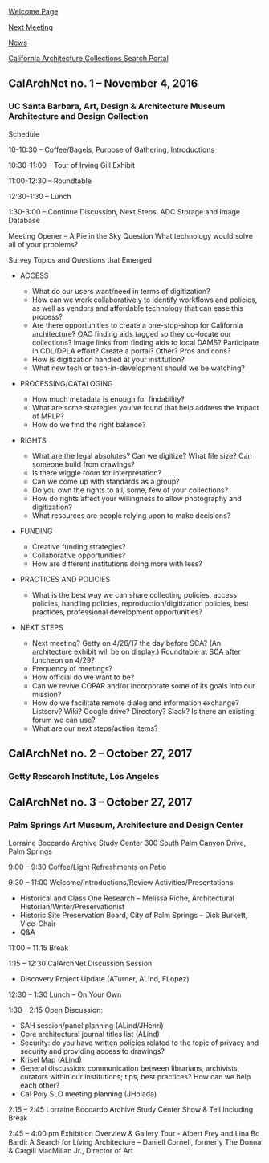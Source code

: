 [Welcome Page](https://aclind.github.io/CalArchNet)

[Next Meeting](https://aclind.github.io/CalArchNet/nextmeeting)

[News](https://aclind.github.io/CalArchNet/news)

[California Architecture Collections Search Portal](https://aclind.github.io/CalArchNet/portal)


## CalArchNet no. 1 – November 4, 2016

### UC Santa Barbara, Art, Design & Architecture Museum Architecture and Design Collection

Schedule  

10-10:30 – Coffee/Bagels, Purpose of Gathering, Introductions

10:30-11:00 – Tour of Irving Gill Exhibit

11:00-12:30 – Roundtable

12:30-1:30 – Lunch

1:30-3:00 – Continue Discussion, Next Steps, ADC Storage and Image Database

Meeting Opener – A Pie in the Sky Question 
What technology would solve all of your problems? 

Survey Topics and Questions that Emerged  

* ACCESS
  * What do our users want/need in terms of digitization? 
  * How can we work collaboratively to identify workflows and policies, as well as vendors and affordable technology that can ease this process? 
  * Are there opportunities to create a one-stop-shop for California architecture? OAC finding aids tagged so they co-locate our collections? Image links from finding aids to local DAMS? Participate in CDL/DPLA effort? Create a portal? Other? Pros and cons?
  * How is digitization handled at your institution?
  * What new tech or tech-in-development should we be watching? 
 
* PROCESSING/CATALOGING 
  * How much metadata is enough for findability?
  * What are some strategies you've found that help address the impact of MPLP? 
  * How do we find the right balance?


* RIGHTS
  * What are the legal absolutes? Can we digitize? What file size? Can someone build from drawings? 
  * Is there wiggle room for interpretation? 
  * Can we come up with standards as a group? 
  * Do you own the rights to all, some, few of your collections?
  * How do rights affect your willingness to allow photography and digitization? 
  * What resources are people relying upon to make decisions?

* FUNDING
  * Creative funding strategies?
  * Collaborative opportunities? 
  * How are different institutions doing more with less?

* PRACTICES AND POLICIES
  * What is the best way we can share collecting policies, access policies, handling policies, reproduction/digitization policies, best practices, professional development opportunities? 


* NEXT STEPS
  * Next meeting? Getty on 4/26/17 the day before SCA? (An architecture exhibit will be on display.) Roundtable at SCA after luncheon on 4/29? 
  * Frequency of meetings?
  * How official do we want to be?
  * Can we revive COPAR and/or incorporate some of its goals into our mission?
  * How do we facilitate remote dialog and information exchange? Listserv? Wiki? Google drive? Directory? Slack? Is there an existing forum we can use?   
  * What are our next steps/action items?



## CalArchNet no. 2 – October 27, 2017

### Getty Research Institute, Los Angeles



## CalArchNet no. 3 – October 27, 2017

### Palm Springs Art Museum, Architecture and Design Center

Lorraine Boccardo Archive Study Center
300 South Palm Canyon Drive, Palm Springs

9:00 – 9:30 Coffee/Light Refreshments on Patio

9:30 – 11:00 Welcome/Introductions/Review Activities/Presentations

  * Historical and Class One Research – Melissa Riche, Architectural Historian/Writer/Preservationist
  * Historic Site Preservation Board, City of Palm Springs – Dick Burkett, Vice-Chair
  * Q&A

11:00 – 11:15 Break

1:15 – 12:30 CalArchNet Discussion Session
  * Discovery Project Update (ATurner, ALind, FLopez)
  
12:30 – 1:30 Lunch – On Your Own

1:30 - 2:15 Open Discussion:
  * SAH session/panel planning (ALind/JHenri)
  * Core architectural journal titles list (ALind)
  * Security: do you have written policies related to the topic of privacy and security and providing access to drawings?
  * Krisel Map (ALind)
  * General discussion: communication between librarians, archivists, curators within our institutions; tips, best practices? How can we help each other?
  * Cal Poly SLO meeting planning (JHolada)
  

2:15 – 2:45 Lorraine Boccardo Archive Study Center Show & Tell Including Break


2:45 – 4:00 pm Exhibition Overview & Gallery Tour - Albert Frey and Lina Bo Bardi: A Search for Living Architecture – Daniell Cornell, formerly The Donna & Cargill MacMillan Jr., Director of Art

